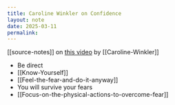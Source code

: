 ```yaml
---
title: Caroline Winkler on Confidence
layout: note
date: 2025-03-11
permalink:
---
```


[[source-notes]] on [this video](https://youtu.be/V1NtWSj5-2s?si=VMCSGpmuSfD5wQmJ) by [[Caroline-Winkler]]

- Be direct
- [[Know-Yourself]]
- [[Feel-the-fear-and-do-it-anyway]]
- You will survive your fears
- [[Focus-on-the-physical-actions-to-overcome-fear]]